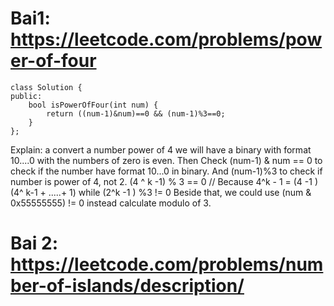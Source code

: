 # Bai1:  https://leetcode.com/problems/power-of-four

```
class Solution {
public:
    bool isPowerOfFour(int num) {
        return ((num-1)&num)==0 && (num-1)%3==0;
    }
};
```
Explain:
a convert a number power of 4 we will have a binary with format 10....0 with the numbers of zero is even.
Then Check (num-1) & num == 0 to check if the number have format  10...0 in binary.
And (num-1)%3 to check if number is power of 4, not 2.
(4 ^ k -1) % 3 == 0 // Because 4^k - 1 = (4 -1 ) (4^ k-1 + .....+ 1)
while (2^k -1 ) %3 != 0
Beside that, we could use (num & 0x55555555) != 0 instead calculate modulo of 3. 

# Bai 2: https://leetcode.com/problems/number-of-islands/description/
